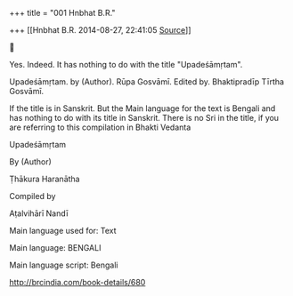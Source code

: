 +++
title = "001 Hnbhat B.R."

+++
[[Hnbhat B.R.	2014-08-27, 22:41:05 [Source](https://groups.google.com/g/samskrita/c/ztThQ30j4M8)]]





Yes. Indeed. It has nothing to do with the title "Upadeśāmṛtam".

  

Upadeśāmṛtam. by (Author). Rūpa Gosvāmī. Edited by. Bhaktipradīp Tīrtha Gosvāmī.  

  

If the title is in Sanskrit. But the Main language for the text is Bengali and has nothing to do with its title in Sanskrit. There is no Sri in the title, if you are referring to this compilation in Bhakti Vedanta

  

Upadeśāmṛtam

By (Author)

Ṭhākura Haranātha

Compiled by

Aṭalvihārī Nandī

Main language used for: Text

Main language: BENGALI

Main language script: Bengali

  

<http://brcindia.com/book-details/680>  

  

  

